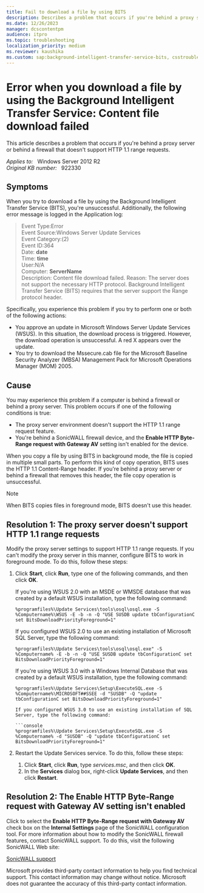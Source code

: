 ```yaml
---
title: Fail to download a file by using BITS
description: Describes a problem that occurs if you're behind a proxy server or behind a firewall that doesn't support HTTP 1.1 range requests.
ms.date: 12/26/2023
manager: dcscontentpm
audience: itpro
ms.topic: troubleshooting
localization_priority: medium
ms.reviewer: kaushika
ms.custom: sap:background-intelligent-transfer-service-bits, csstroubleshoot
---
```

# Error when you download a file by using the Background Intelligent Transfer Service: Content file download failed

This article describes a problem that occurs if you're behind a proxy server or behind a firewall that doesn't support HTTP 1.1 range requests.

_Applies to:_ &nbsp; Windows Server 2012 R2  
_Original KB number:_ &nbsp; 922330

## Symptoms

When you try to download a file by using the Background Intelligent Transfer Service (BITS), you're unsuccessful. Additionally, the following error message is logged in the Application log:

> Event Type:Error  
Event Source:Windows Server Update Services  
Event Category:(2)  
Event ID:364  
Date: **date**  
Time: **time**  
User:N/A  
Computer: **ServerName**  
Description: Content file download failed. Reason: The server does not support the necessary HTTP protocol. Background Intelligent Transfer Service (BITS) requires that the server support the Range protocol header.

Specifically, you experience this problem if you try to perform one or both of the following actions:

- You approve an update in Microsoft Windows Server Update Services (WSUS). In this situation, the download process is triggered. However, the download operation is unsuccessful. A red X appears over the update.
- You try to download the Mssecure.cab file for the Microsoft Baseline Security Analyzer (MBSA) Management Pack for Microsoft Operations Manager (MOM) 2005.

## Cause

You may experience this problem if a computer is behind a firewall or behind a proxy server. This problem occurs if one of the following conditions is true:

- The proxy server environment doesn't support the HTTP 1.1 range request feature.
- You're behind a SonicWALL firewall device, and the **Enable HTTP Byte-Range request with Gateway AV** setting isn't enabled for the device.

When you copy a file by using BITS in background mode, the file is copied in multiple small parts. To perform this kind of copy operation, BITS uses the HTTP 1.1 Content-Range header. If you're behind a proxy server or behind a firewall that removes this header, the file copy operation is unsuccessful.

> [!NOTE]
> When BITS copies files in foreground mode, BITS doesn't use this header.

## Resolution 1: The proxy server doesn't support HTTP 1.1 range requests

Modify the proxy server settings to support HTTP 1.1 range requests. If you can't modify the proxy server in this manner, configure BITS to work in foreground mode. To do this, follow these steps:

1. Click **Start**, click **Run**, type one of the following commands, and then click **OK**.

    If you're using WSUS 2.0 with an MSDE or WMSDE database that was created by a default WSUS installation, type the following command:
  
    ```console
    %programfiles%\Update Services\tools\osql\osql.exe -S %Computername%\WSUS -E -b -n -Q "USE SUSDB update tbConfigurationC set BitsDownloadPriorityForeground=1"
    ```
  
    If you configured WSUS 2.0 to use an existing installation of Microsoft SQL Server, type the following command:
  
    ```console
    %programfiles%\Update Services\tools\osql\osql.exe" -S %Computername% -E -b -n -Q "USE SUSDB update tbConfigurationC set BitsDownloadPriorityForeground=1"
    ```
  
    If you're using WSUS 3.0 with a Windows Internal Database that was created by a default WSUS installation, type the following command:
  
    ```console
    %programfiles%\Update Services\Setup\ExecuteSQL.exe -S %Computername%\MICROSOFT##SSEE -d "SUSDB" -Q "update tbConfigurationC set BitsDownloadPriorityForeground=1"
  
    If you configured WSUS 3.0 to use an existing installation of SQL Server, type the following command:
  
    ```console
    %programfiles%\Update Services\Setup\ExecuteSQL.exe -S %Computername% -d "SUSDB" -Q "update tbConfigurationC set BitsDownloadPriorityForeground=1"
    ```

2. Restart the Update Services service. To do this, follow these steps:
    1. Click **Start**, click **Run**, type *services.msc*, and then click **OK**.
    2. In the **Services** dialog box, right-click **Update Services**, and then click **Restart**.
  
## Resolution 2: The Enable HTTP Byte-Range request with Gateway AV setting isn't enabled

Click to select the **Enable HTTP Byte-Range request with Gateway AV** check box on the **Internal Settings** page of the SonicWALL configuration tool. For more information about how to modify the SonicWALL firewall features, contact SonicWALL support. To do this, visit the following SonicWALL Web site:

[SonicWALL support](https://www.sonicwall.com/support)

Microsoft provides third-party contact information to help you find technical support. This contact information may change without notice. Microsoft does not guarantee the accuracy of this third-party contact information.
